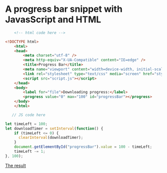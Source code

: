 # A progress bar snippet with JavasScript and HTML

 ``` html
     <!-- html code here -->
  ```

```html
<!DOCTYPE html>
    <html>
    <head>
        <meta charset="utf-8" />
        <meta http-equiv="X-UA-Compatible" content="IE=edge" />
        <title>Progress Bar</title>
        <meta name="viewport" content="width=device-width, initial-scale=1" />
        <link rel="stylesheet" type="text/css" media="screen" href="style.css" />
        <script src="script.js"></script>
    </head>
    <body>
        <label for="file">Downloading progress:</label>
        <progress value="0" max="100" id="progressBar"></progress>
    </body>
    </html>
```
  ``` js
     // JS code here
  ```
```js
let timeLeft = 100;
let downloadTimer = setInterval(function() {
    if (timeLeft <= 0) {
      clearInterval(downloadTimer);
    }
    document.getElementById("progressBar").value = 100 - timeLeft;
    timeLeft -= 1;
}, 100);
```

[The result](https://progress-bar-js.glitch.me)
